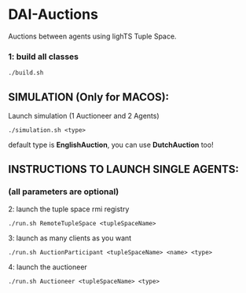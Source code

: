 # DAI-Auctions
Auctions between agents using lighTS Tuple Space.
### 1: build all classes
```
./build.sh
```
## SIMULATION (Only for MACOS):
Launch simulation (1 Auctioneer and 2 Agents)
```
./simulation.sh <type>
```
default type is **EnglishAuction**, you can use **DutchAuction** too!
## INSTRUCTIONS TO LAUNCH SINGLE AGENTS:
### (all parameters are optional)
2: launch the tuple space rmi registry
```
./run.sh RemoteTupleSpace <tupleSpaceName>
```
3: launch as many clients as you want
```
./run.sh AuctionParticipant <tupleSpaceName> <name> <type>
```
4: launch the auctioneer
```
./run.sh Auctioneer <tupleSpaceName> <type>
```
